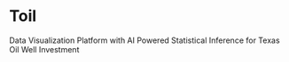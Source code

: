 # Toil
Data Visualization Platform with AI Powered Statistical Inference for Texas Oil Well Investment
